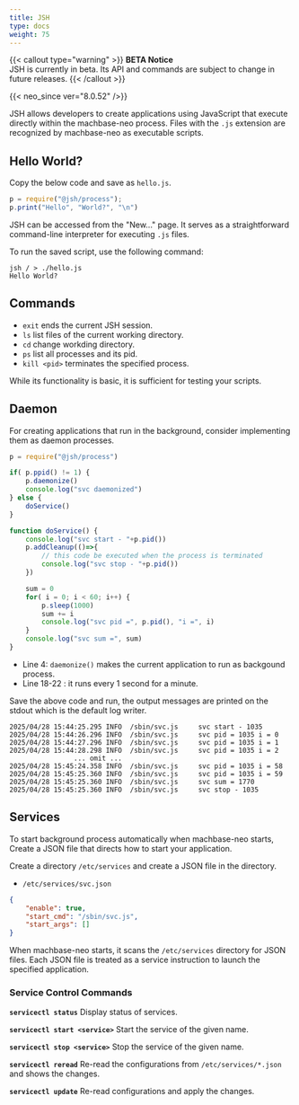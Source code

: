 ```yaml
---
title: JSH
type: docs
weight: 75
---
```


{{< callout type="warning" >}}
**BETA Notice**<br/>
JSH is currently in beta. Its API and commands are subject to change in future releases.
{{< /callout >}}

{{< neo_since ver="8.0.52" />}}

JSH allows developers to create applications using JavaScript that execute directly within the machbase-neo process.
Files with the `.js` extension are recognized by machbase-neo as executable scripts.

## Hello World?

Copy the below code and save as `hello.js`.

```js
p = require("@jsh/process");
p.print("Hello", "World?", "\n")
```

JSH can be accessed from the "New..." page.
It serves as a straightforward command-line interpreter for executing `.js` files.

To run the saved script, use the following command:

```
jsh / > ./hello.js
Hello World? 
```

## Commands

- `exit` ends the current JSH session.
- `ls` list files of the current working directory.
- `cd` change workding directory.
- `ps` list all processes and its pid.
- `kill <pid>` terminates the specified process.

While its functionality is basic, it is sufficient for testing your scripts.

## Daemon

For creating applications that run in the background, consider implementing them as daemon processes.

```js {linenos=table,hl_lines=[4,"18-22"],linenostart=1}
p = require("@jsh/process")

if( p.ppid() != 1) {
    p.daemonize()
    console.log("svc daemonized")
} else {
    doService()
}

function doService() {
    console.log("svc start - "+p.pid())
    p.addCleanup(()=>{
        // this code be executed when the process is terminated
        console.log("svc stop - "+p.pid())
    })

    sum = 0
    for( i = 0; i < 60; i++) {
        p.sleep(1000)
        sum += i
        console.log("svc pid =", p.pid(), "i =", i)
    }
    console.log("svc sum =", sum)
}
```

- Line 4: `daemonize()` makes the current application to run as backgound process.
- Line 18-22 : it runs every 1 second for a minute.

Save the above code and run, the output messages are printed on the stdout which is the default log writer.

```
2025/04/28 15:44:25.295 INFO  /sbin/svc.js     svc start - 1035
2025/04/28 15:44:26.296 INFO  /sbin/svc.js     svc pid = 1035 i = 0
2025/04/28 15:44:27.296 INFO  /sbin/svc.js     svc pid = 1035 i = 1
2025/04/28 15:44:28.298 INFO  /sbin/svc.js     svc pid = 1035 i = 2
                ... omit ...
2025/04/28 15:45:24.358 INFO  /sbin/svc.js     svc pid = 1035 i = 58
2025/04/28 15:45:25.360 INFO  /sbin/svc.js     svc pid = 1035 i = 59
2025/04/28 15:45:25.360 INFO  /sbin/svc.js     svc sum = 1770
2025/04/28 15:45:25.360 INFO  /sbin/svc.js     svc stop - 1035

```

## Services

To start background process automatically when machbase-neo starts,
Create a JSON file that directs how to start your application.

Create a directory `/etc/services` and create a JSON file in the directory.

- `/etc/services/svc.json`

```json
{
    "enable": true,
    "start_cmd": "/sbin/svc.js",
    "start_args": []
}
```

When machbase-neo starts, it scans the `/etc/services` directory for JSON files.
Each JSON file is treated as a service instruction to launch the specified application.


### Service Control Commands

**`servicectl status`** Display status of services.

**`servicectl start <service>`** Start the service of the given name.

**`servicectl stop <service>`** Stop the service of the given name.

**`servicectl reread`** Re-read the configurations from `/etc/services/*.json` and shows the changes.

**`servicectl update`** Re-read configurations and apply the changes.
